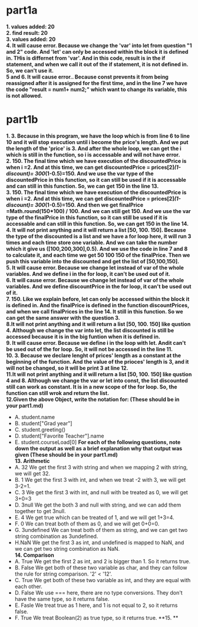 # part1a 
**1. values added:  20**\
**2. find result:  20**\
**3. values added:  20**\
**4. It will cause error. Because we change the 'var' into let from question "1 and 2" code. And 'let' can only be accessed within the block it is defined in. THis is differnet from 'var'. And in this code, result is in the if statement, and when we call it out of the if statement, it is not defined in. So, we can't use it.**\
**5 and 6. It will cause error.. Because const prevents it from being reassigned after it is assigned for the first time, and in the line 7 we have the code "result = num1+ num2;" which want to change its variable, this is not allowed.**
# part1b
**1. 3. Because in this program, we have the loop which is from line 6 to line 10 and it will stop execution until i become the price's length. And we put the length of the 'price' is 3. And after the whole loop, we can get the i which is still in the function, so i is accessable and will not have error.**\
**2. 150. The final time which we have execution of the discountedPrice is when i =2. And at this time, we can get discountedPrice = prices[2]*(1-discount)= 300*(1-0.5)=150. And we use the var type of the discountedPrice in this function, so it can still be used if it is accessable and can still in this function. So, we can get 150 in the line 13.**\
**3. 150. The final time which we have execution of the discountedPrice is when i =2. And at this time, we can get discountedPrice = prices[2]*(1-discount)= 300*(1-0.5)=150. And then we get finalPrice =Math.round(150*100) / 100. And we can still get 150. And we use the var type of the finalPrice in this function, so it can still be used if it is accessable and can still in this function. So, we can get 150 in the line 14.**\
**4. It will not print anything and it will return a list [50, 100. 150]. Because the type of the discounted is a list and we have a for loop here, it will run 3 times and each time store one variable. And we can take the number which it give us ([100,200,300],0.5). And we use the code in line 7 and 8 to calculate it, and each time we get 50 100 150 of the finalPrice. Then we push this variable into the discounted and get the list of [50,100,150].**\
**5. It will cause error. Because we change let instead of var of the whole variables. And we define i in the for loop, it can't be used out of it.**\
**6. It will cause error. Because we change let instead of var of the whole variables. And we define discountPrice in the for loop, it can't be used out of it.**\
**7. 150. Like we explain before, let can only be accessed within the block it is defined in. And the finalPrice is defined in the function discountPrices, and when we call finalPrices in the line 14. It still in this function. So we can get the same answer with the question 3.**\
**8.It will not print anything and it will return a list [50, 100. 150] like qustion 4. Although we change the var into let, the list discounted is still be accessed because it is in the big funtion when it is defined in.**\
**9. It will cause error. Because we define i in the loop with let. Andit can't be used out of the for loop. So, it will not be accessed in the line 11.**\
**10. 3. Because we declare lenght of prices' length as a constant at the beginning of the function. And the value of the prioces' length is 3, and it will not be changed, so it will be print 3 at line 12.**\
**11.It will not print anything and it will return a list [50, 100. 150] like qustion 4 and 8. Although we change the var or let into const, the list discounted still can work as constant. It is in a new scope of the for loop. So, the function can still wrok and return the list.**\
**12.Given the above Object, write the notation for:  (These should be in your part1.md)**
- A. student.name
- B. student["Grad year"]
- C. student.greeting()
- D. student["Favorite Teacher"].name
- E. student.courseLoad[0]
**For each of the following questions, note down the output as well as a brief explanation why that output was given  (These should be in your part1.md)**\
**13. Arithmetic**
- A. 32 We get the first 3 with string and when we mapping 2 with string, we will get 32. 
- B. 1  We get the first 3 with int, and when we treat -2 with 3, we will get 3-2=1.
- C. 3  We get the first 3 with int, and null with be treated as 0, we will get 3+0=3
- D. 3null  We get the both 3 and null with string, and we can add them together to get 3null.
- E. 4  We get true which can be treated of 1, and we will get 1+3=4.
- F. 0  We can treat both of them as 0, and we will get 0+0=0.
- G. 3undefined  We can treat both of them as string, and we can get two string combination as 3undefined.
- H.NaN We get the first 3 as int, and undefined is mapped to NaN, and we can get two string combination as NaN.\
**14. Comparison**
- A. True   We get the first 2 as int, and 2 is bigger than 1. So it returns true.
- B. False  We get both of these two variable as char, and they can follow the rule for string comparison. '2' < '12'.
- C. True   We get both of these two variable as int, and they are equal with each other.
- D. False  We use === here, there are no type conversions. They don't have the same type, so it returns false.
- E. Fasle  We treat true as 1 here, and 1 is not equal to 2, so it returns false.
- F. True   We treat Boolean(2) as true type, so it returns true.
**15. **
